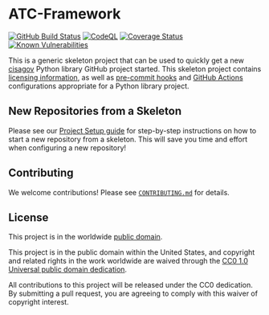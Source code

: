 # ATC-Framework #

[![GitHub Build Status](https://github.com/cisagov/ATC-Framework/workflows/build/badge.svg)](https://github.com/cisagov/ATC-Framework/actions)
[![CodeQL](https://github.com/cisagov/ATC-Framework/workflows/CodeQL/badge.svg)](https://github.com/cisagov/ATC-Framework/actions/workflows/codeql-analysis.yml)
[![Coverage Status](https://coveralls.io/repos/github/cisagov/ATC-Framework/badge.svg?branch=develop)](https://coveralls.io/github/cisagov/ATC-Framework?branch=develop)
[![Known Vulnerabilities](https://snyk.io/test/github/cisagov/ATC-Framework/develop/badge.svg)](https://snyk.io/test/github/cisagov/ATC-Framework)

This is a generic skeleton project that can be used to quickly get a
new [cisagov](https://github.com/cisagov) Python library GitHub
project started.  This skeleton project contains [licensing
information](LICENSE), as well as
[pre-commit hooks](https://pre-commit.com) and
[GitHub Actions](https://github.com/features/actions) configurations
appropriate for a Python library project.

## New Repositories from a Skeleton ##

Please see our [Project Setup guide](https://github.com/cisagov/development-guide/tree/develop/project_setup)
for step-by-step instructions on how to start a new repository from
a skeleton. This will save you time and effort when configuring a
new repository!

## Contributing ##

We welcome contributions!  Please see [`CONTRIBUTING.md`](CONTRIBUTING.md) for
details.

## License ##

This project is in the worldwide [public domain](LICENSE).

This project is in the public domain within the United States, and
copyright and related rights in the work worldwide are waived through
the [CC0 1.0 Universal public domain
dedication](https://creativecommons.org/publicdomain/zero/1.0/).

All contributions to this project will be released under the CC0
dedication. By submitting a pull request, you are agreeing to comply
with this waiver of copyright interest.
